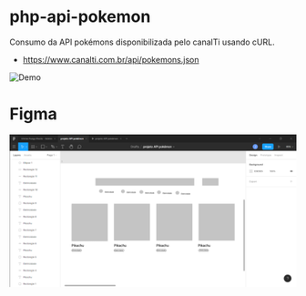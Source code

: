 # php-api-pokemon

Consumo da API pokémons disponibilizada pelo canalTi usando cURL.
- https://www.canalti.com.br/api/pokemons.json

![Demo](https://github.com/JamersonWalderson/php-api-pokemon/blob/main/demo-api-pokemon.gif)

# Figma
![Demo](https://github.com/JamersonWalderson/php-api-pokemon/blob/main/demo-figma.png)
